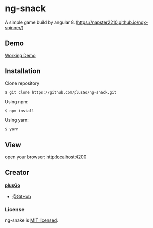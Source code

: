 # ng-snack

A simple game build by angular 8. (https://napster2210.github.io/ngx-spinner/)



## Demo

[Working Demo](https://napster2210.github.io/ngx-spinner/)


## Installation

Clone repository
```bash
$ git clone https://github.com/plusGo/ng-snack.git
```
Using npm:

```bash
$ npm install 
```

Using yarn:

```bash
$ yarn 
```

## View

open your browser: [http:localhost:4200](http:localhost:4200)


## Creator

#### [plusGo](https://github.com/plusGo)

- [@GitHub](https://github.com/plusGo)

### License

ng-snake is [MIT licensed](./LICENSE).
